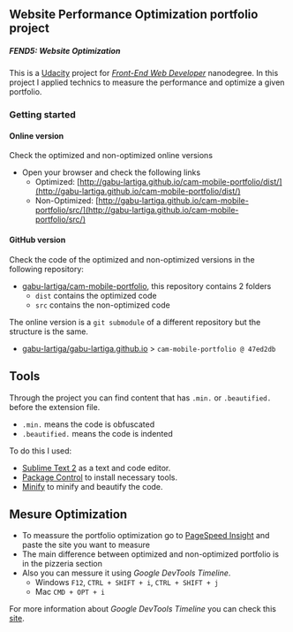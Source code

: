 ## Website Performance Optimization portfolio project
##### FEND5: Website Optimization

This is a [Udacity](http://www.udacity.com) project for _[Front-End Web Developer](https://www.udacity.com/course/front-end-web-developer-nanodegree--nd001)_ nanodegree.
In this project I applied technics to measure the performance and optimize a given portfolio.

### Getting started

#### Online version
Check the optimized and non-optimized online versions
- Open your browser and check the following links
    - Optimized: [http://gabu-lartiga.github.io/cam-mobile-portfolio/dist/](http://gabu-lartiga.github.io/cam-mobile-portfolio/dist/)
    - Non-Optimized: [http://gabu-lartiga.github.io/cam-mobile-portfolio/src/](http://gabu-lartiga.github.io/cam-mobile-portfolio/src/)

#### GitHub version
Check the code of the optimized and non-optimized versions in the following repository:
- [gabu-lartiga/cam-mobile-portfolio](https://github.com/gabu-lartiga/cam-mobile-portfolio), this repository contains 2 folders
    - `dist` contains the optimized code
    - `src` contains the non-optimized code

The online version is a `git submodule` of a different repository but the structure is the same.

- [gabu-lartiga/gabu-lartiga.github.io](https://github.com/gabu-lartiga/gabu-lartiga.github.io) > `cam-mobile-portfolio @ 47ed2db`

## Tools
Through the project you can find content that has `.min.` or `.beautified.` before the extension file.
- `.min.` means the code is obfuscated
- `.beautified.` means the code is indented

To do this I used:
- [Sublime Text 2](https://www.sublimetext.com/) as a text and code editor.
- [Package Control](https://packagecontrol.io/) to install necessary tools.
- [Minify](https://packagecontrol.io/packages/Minify) to minify and beautify the code.

## Mesure Optimization

- To meassure the portfolio optimization go to [PageSpeed Insight](https://developers.google.com/speed/pagespeed/insights/) and paste the site you want to measure
- The main difference between optimized and non-optimized portfolio is in the pizzeria section
- Also you can messure it using *Google DevTools Timeline*.
	- Windows `F12`, `CTRL + SHIFT + i`, `CTRL + SHIFT + j`
	- Mac `CMD + OPT + i`

For more information about *Google DevTools Timeline* you can check this [site](https://developers.google.com/web/tools/chrome-devtools/).
